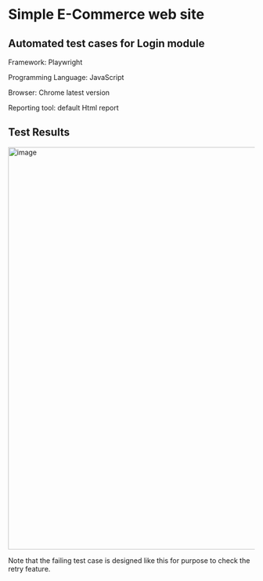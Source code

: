 # Simple E-Commerce web site 

## Automated test cases for Login module

Framework: Playwright

Programming Language: JavaScript

Browser: Chrome latest version

Reporting tool: default Html report

## Test Results
<img width="821" alt="image" src="https://github.com/user-attachments/assets/ba9c0923-ff23-4cad-8e0a-f6e8f1c5ca4c">

Note that the failing test case is designed like this for purpose to check the retry feature.
